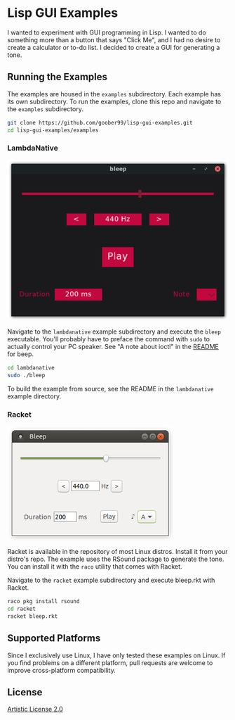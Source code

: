# Lisp GUI Examples

I wanted to experiment with GUI programming in Lisp. I wanted to do something
more than a button that says "Click Me", and I had no desire to create a
calculator or to-do list. I decided to create a GUI for generating a tone.

## Running the Examples

The examples are housed in the `examples` subdirectory. Each example has its
own subdirectory. To run the examples, clone this repo and navigate to the
`examples` subdirectory.

```bash
git clone https://github.com/goober99/lisp-gui-examples.git
cd lisp-gui-examples/examples
```

### LambdaNative

![Screenshot](screenshots/lambdanative.png?raw=true "LambdaNative screenshot")

Navigate to the `lambdanative` example subdirectory and execute the `bleep`
executable. You'll probably have to preface the command with `sudo` to actually
control your PC speaker. See "A note about ioctl" in the
[README](https://github.com/johnath/beep) for beep.

```bash
cd lambdanative
sudo ./bleep
```

To build the example from source, see the README in the `lambdanative` example
directory.

### Racket

![Screenshot](screenshots/racket.png?raw=true "Racket screenshot")

Racket is available in the repository of most Linux distros. Install it from
your distro's repo. The example uses the RSound package to generate the tone.
You can install it with the `raco` utility that comes with Racket.

Navigate to the `racket` example subdirectory and execute bleep.rkt with
Racket.

```bash
raco pkg install rsound
cd racket
racket bleep.rkt
```

## Supported Platforms
Since I exclusively use Linux, I have only tested these examples on Linux. If
you find problems on a different platform, pull requests are welcome to improve
cross-platform compatibility.

## License
[Artistic License 2.0](https://www.perlfoundation.org/artistic-license-20.html)
